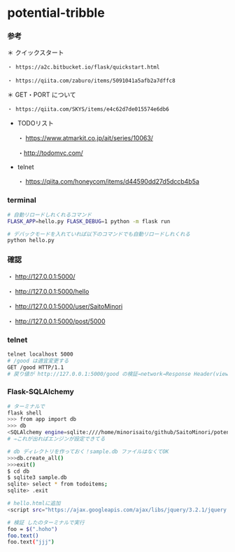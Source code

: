 # potential-tribble

### 参考

＊ クイックスタート

    ・ https://a2c.bitbucket.io/flask/quickstart.html

    ・ https://qiita.com/zaburo/items/5091041a5afb2a7dffc8

＊ GET・PORT について

    ・ https://qiita.com/SKYS/items/e4c62d7de015574e6db6

* TODOリスト

    ・ https://www.atmarkit.co.jp/ait/series/10063/

    ・http://todomvc.com/

* telnet

    ・ https://qiita.com/honeycom/items/d44590dd27d5dccb4b5a



### terminal
```bash
# 自動リロードしれくれるコマンド
FLASK_APP=hello.py FLASK_DEBUG=1 python -m flask run

# デバックモードを入れていれば以下のコマンドでも自動リロードしれくれる
python hello.py
```

### 確認

・ http://127.0.0.1:5000/

・ http://127.0.0.1:5000/hello

・ http://127.0.0.1:5000/user/SaitoMinori

・ http://127.0.0.1:5000/post/5000


### telnet 
```bash
telnet localhost 5000 
# /good は適宜変更する
GET /good HTTP/1.1
# 戻り値が http://127.0.0.1:5000/good の検証→network→Response Header(view source)と一致する！
```

### Flask-SQLAlchemy
```bash
# ターミナルで
flask shell
>>> from app import db
>>> db
<SQLAlchemy engine=sqlite:////home/minorisaito/github/SaitoMinori/potential-tribble/db/sample.db>
# ⇒これが出ればエンジンが設定できてる

# db ディレクトリを作っておく！sample.db ファイルはなくてOK
>>>db.create_all()
>>>exit()
$ cd db
$ sqlite3 sample.db
sqlite> select * from todoitems;
sqlite> .exit
```

```bash
# hello.htmlに追加
<script src="https://ajax.googleapis.com/ajax/libs/jquery/3.2.1/jquery.min.js"></script>

# 検証 したのターミナルで実行
foo = $(".hoho")
foo.text()
foo.text("jjj")
```
